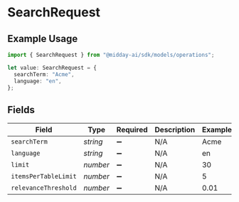 # SearchRequest

## Example Usage

```typescript
import { SearchRequest } from "@midday-ai/sdk/models/operations";

let value: SearchRequest = {
  searchTerm: "Acme",
  language: "en",
};
```

## Fields

| Field                | Type                 | Required             | Description          | Example              |
| -------------------- | -------------------- | -------------------- | -------------------- | -------------------- |
| `searchTerm`         | *string*             | :heavy_minus_sign:   | N/A                  | Acme                 |
| `language`           | *string*             | :heavy_minus_sign:   | N/A                  | en                   |
| `limit`              | *number*             | :heavy_minus_sign:   | N/A                  | 30                   |
| `itemsPerTableLimit` | *number*             | :heavy_minus_sign:   | N/A                  | 5                    |
| `relevanceThreshold` | *number*             | :heavy_minus_sign:   | N/A                  | 0.01                 |